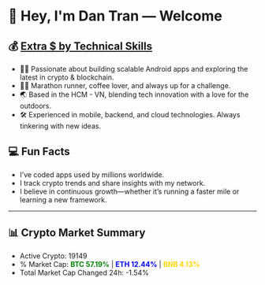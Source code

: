 # 👋 Hey, I'm Dan Tran — Welcome

## 💰 <a href="https://dantech.academy" target="_blank">Extra $ by Technical Skills</a>

- 🧑‍💻 Passionate about building scalable Android apps and exploring the latest in crypto & blockchain.
- 🏃‍♂️ Marathon runner, coffee lover, and always up for a challenge.
- 🌏 Based in the HCM - VN, blending tech innovation with a love for the outdoors.
- 🛠️ Experienced in mobile, backend, and cloud technologies. Always tinkering with new ideas.

## 💻 Fun Facts

- I’ve coded apps used by millions worldwide.
- I track crypto trends and share insights with my network.
- I believe in continuous growth—whether it’s running a faster mile or learning a new framework.

---

## 📊 Crypto Market Summary

- Active Crypto: 19149
- % Market Cap: <span style="color: green; font-weight: bold;">BTC 57.19%</span> | <span style="color: blue; font-weight: bold;">ETH 12.44%</span> | <span style="color: gold; font-weight: bold;">BNB 4.13%</span>
- Total Market Cap Changed 24h: -1.54%
